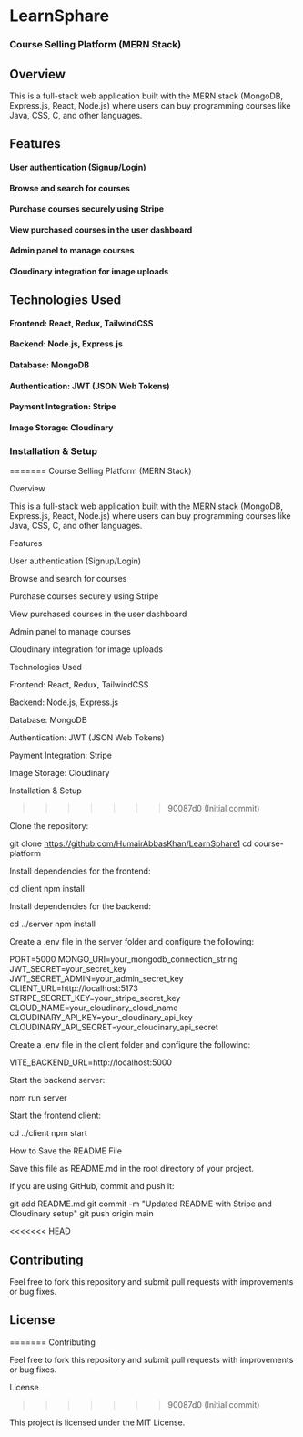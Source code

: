 # LearnSphare

### Course Selling Platform (MERN Stack)

## Overview

This is a full-stack web application built with the MERN stack (MongoDB, Express.js, React, Node.js) where users can buy programming courses like Java, CSS, C, and other languages.

## Features

#### User authentication (Signup/Login)

#### Browse and search for courses

#### Purchase courses securely using Stripe

#### View purchased courses in the user dashboard

#### Admin panel to manage courses

#### Cloudinary integration for image uploads

## Technologies Used

#### Frontend: React, Redux, TailwindCSS

#### Backend: Node.js, Express.js

#### Database: MongoDB

#### Authentication: JWT (JSON Web Tokens)

#### Payment Integration: Stripe

#### Image Storage: Cloudinary

### Installation & Setup

=======
Course Selling Platform (MERN Stack)

Overview

This is a full-stack web application built with the MERN stack (MongoDB, Express.js, React, Node.js) where users can buy programming courses like Java, CSS, C, and other languages.

Features

User authentication (Signup/Login)

Browse and search for courses

Purchase courses securely using Stripe

View purchased courses in the user dashboard

Admin panel to manage courses

Cloudinary integration for image uploads

Technologies Used

Frontend: React, Redux, TailwindCSS

Backend: Node.js, Express.js

Database: MongoDB

Authentication: JWT (JSON Web Tokens)

Payment Integration: Stripe

Image Storage: Cloudinary

Installation & Setup

> > > > > > > 90087d0 (Initial commit)

Clone the repository:

git clone https://github.com/HumairAbbasKhan/LearnSphare1
cd course-platform

Install dependencies for the frontend:

cd client
npm install

Install dependencies for the backend:

cd ../server
npm install

Create a .env file in the server folder and configure the following:

PORT=5000
MONGO_URI=your_mongodb_connection_string
JWT_SECRET=your_secret_key
JWT_SECRET_ADMIN=your_admin_secret_key
CLIENT_URL=http://localhost:5173
STRIPE_SECRET_KEY=your_stripe_secret_key
CLOUD_NAME=your_cloudinary_cloud_name
CLOUDINARY_API_KEY=your_cloudinary_api_key
CLOUDINARY_API_SECRET=your_cloudinary_api_secret

Create a .env file in the client folder and configure the following:

VITE_BACKEND_URL=http://localhost:5000

Start the backend server:

npm run server

Start the frontend client:

cd ../client
npm start

How to Save the README File

Save this file as README.md in the root directory of your project.

If you are using GitHub, commit and push it:

git add README.md
git commit -m "Updated README with Stripe and Cloudinary setup"
git push origin main

<<<<<<< HEAD

## Contributing

Feel free to fork this repository and submit pull requests with improvements or bug fixes.

## License

=======
Contributing

Feel free to fork this repository and submit pull requests with improvements or bug fixes.

License

> > > > > > > 90087d0 (Initial commit)

This project is licensed under the MIT License.
